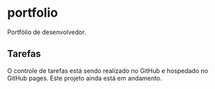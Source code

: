 # portfolio
Portfólio de desenvolvedor.

## Tarefas
O controle de tarefas está sendo realizado no GitHub e hospedado no GitHub pages. Este projeto ainda está em andamento.
